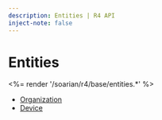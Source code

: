 ```yaml
---
description: Entities | R4 API
inject-note: false
---
```


# Entities

<%= render '/soarian/r4/base/entities.*' %>

* [Organization](../entities/organization)
* [Device](/soarian/r4/base/entities/device)
